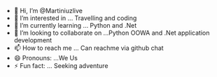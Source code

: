 - 👋 Hi, I’m @Martiniuzlive
- 👀 I’m interested in ... Travelling and coding 
- 🌱 I’m currently learning ... Python and .Net
- 💞️ I’m looking to collaborate on ...Python OOWA and .Net application development
- 📫 How to reach me ... Can reachme via github chat 
- 😄 Pronouns: ...We Us 
- ⚡ Fun fact: ... Seeking adventure

<!---
Martiniuzlive/Martiniuzlive is a ✨ special ✨ repository because its `README.md` (this file) appears on your GitHub profile.
You can click the Preview link to take a look at your changes.
--->
